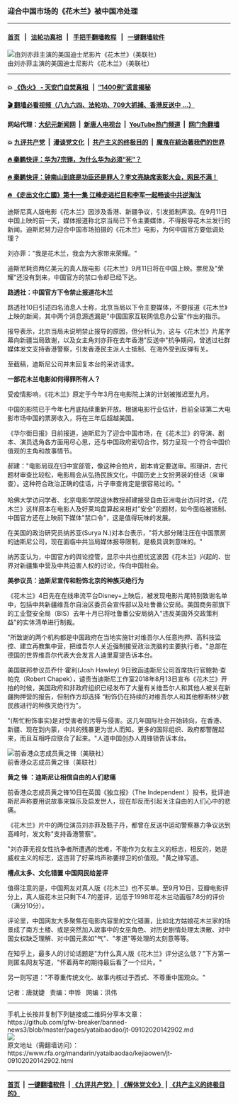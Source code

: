 ### 迎合中国市场的《花木兰》被中国冷处理
------------------------

#### [首页](https://github.com/gfw-breaker/banned-news3/blob/master/README.md) &nbsp;&nbsp;|&nbsp;&nbsp; [法轮功真相](https://github.com/begood0513/basic/blob/master/README.md)  &nbsp;&nbsp;|&nbsp;&nbsp; [手把手翻墙教程](https://github.com/gfw-breaker/guides/wiki)  &nbsp;&nbsp;|&nbsp;&nbsp; [一键翻墙软件](https://github.com/gfw-breaker/nogfw/blob/master/README.md)  



<div id="headerimg">
 <img alt="由刘亦菲主演的美国迪士尼影片《花木兰》（美联社）" src="https://www.rfa.org/mandarin/yataibaodao/kejiaowen/jt-09102020142902.html/jt0910.jpg/image" title="由刘亦菲主演的美国迪士尼影片《花木兰》（美联社）"/>
 <div id="headerimgcontents">
  <div id="headerimgcaption">
   <span>
    由刘亦菲主演的美国迪士尼影片《花木兰》（美联社）
   </span>
   <!-- zoomattribute -->
  </div>
  <!-- headerimgcaption -->
 </div>
 <!-- headerimagecontents -->
</div>

<hr/>


#### 💥 [《伪火》 - 天安门自焚真相 ](http://141.164.51.119:10000/videos/blog/weihuo.html)&nbsp; |&nbsp; [“1400例”谎言揭秘  ](http://141.164.51.119:10000/videos/blog/jiexi1400.html)

#### [ 🎬  翻墙必看视频（八九六四、法轮功、709大抓捕、香港反送中 ...）](https://github.com/gfw-breaker/links/blob/master/banned.md)

#### 网站代理：[大纪元新闻网](http://167.172.10.89:10080/gb/) &nbsp;|&nbsp; [新唐人电视台](http://167.172.10.89:8808/gb/)  &nbsp;|&nbsp; [YouTube热门频道](http://158.247.203.241/youtube.html) &nbsp;|&nbsp; [网门免翻墙](http://158.247.203.241:11000/show.aspx?name=ogHome)

#### 💥 [九评共产党](http://141.164.51.119:10000/videos/res/jiuping/)&nbsp; |&nbsp; [漫谈党文化](http://141.164.51.119:10000/videos/res/mtdwh/)&nbsp; |&nbsp; [共产主义的终极目的](http://141.164.51.119:10000/videos/res/zjmd/)&nbsp; |&nbsp; [魔鬼在統治著我們的世界](http://141.164.51.119:10000/videos/res/TheSpecter/)  

#### [ 🔥  秦鹏快评：华为7宗罪，为什么华为必须“死”？](http://141.164.51.119:10000/videos/news/qp01.html)

#### [ 🔥  秦鹏快评：钟南山到底是功臣还是罪人？李文亮缺席表彰大会，网民不满！](http://141.164.51.119:10000/videos/news/qp02.html)

#### [ 🔥  《走出文化亡國》第十一集 江峰走进栏目和李军一起畅谈中共逆淘汰](http://141.164.51.119:10000/videos/news/../res/zcwhwg/index.html)

<div id="storytext">
 <div>
  <div class="slot_header">
  </div>
 </div>
 <p>
  迪斯尼真人版电影《花木兰》因涉及香港、新疆争议，引发抵制声浪。在9月11日中国上映的前一天，媒体报道称北京当局已下令主要媒体，不得报导花木兰发行的新闻。迪斯尼努力迎合中国市场拍摄的《花木兰》电影，为何中国官方要低调处理？
 </p>
 <p>
 </p>
 <p>
  刘亦菲："我是花木兰，我会为大家带来荣耀。"
 </p>
 <p class="gmail-msonospacing">
  迪斯尼耗资两亿美元的真人版电影《花木兰》9月11日将在中国上映。票房及"荣耀"还没有到来，中国官方的禁口令却已经下达。
 </p>
 <p class="gmail-msonospacing">
 </p>
 <p>
 </p>
 <p>
  <b>
   路透社：中国官方下令禁止报道花木兰
  </b>
 </p>
 <p>
  路透社10日引述四名消息人士称，北京当局以下令主要媒体，不要报道《花木兰》上映的新闻，其中两个消息源透漏是"中国国家互联网信息办公室"作出的指示。
 </p>
 <p>
  报导表示，北京当局未说明禁止报导的原因，但分析认为，这与《花木兰》片尾字幕向新疆当局致谢，以及女主角刘亦菲在去年香港"反送中"抗争期间，曾透过社群媒体发文支持香港警察，引发香港民主派人士抵制、在海外受到反弹有关。
 </p>
 <p>
  至截稿，迪斯尼公司并未回复本台的采访请求。
 </p>
 <p>
  <b>
   一部花木兰电影如何得罪所有人？
  </b>
 </p>
 <p>
  <b>
  </b>
 </p>
 <p class="gmail-msonospacing">
  受疫情影响，《花木兰》原定于今年3月在电影院上演的计划被推迟至九月。
 </p>
 <p class="gmail-msonospacing">
  中国的影院已于今年七月底陆续重新开放。根据电影行业估计，目前全球第二大电影市场中国的票房收入，将在三年后超越美国。
 </p>
 <p class="gmail-msonospacing">
  《华尔街日报》日前报道，迪斯尼为了迎合中国市场，在《花木兰》的导演、剧本、演员选角各方面用尽心思，还与中国政府密切合作，努力呈现一个符合中国价值观的主角和故事情节。
 </p>
 <p class="gmail-msonospacing">
  <i>
  </i>
 </p>
 <p>
  郝建："电影局现在归中宣部管，像这种合拍片，剧本肯定要送审。照理讲，古代题材审查比较松，电影局会从弘扬民族文化，中国历史上女扮男装的佳话（来审查）。这种符合政治正确的佳话，片子审查肯定是很容易过的。"
  <br/>
  <br/>
  哈佛大学访问学者、北京电影学院退休教授郝建接受自由亚洲电台访问时说，《花木兰》这样原本在电影人及好莱坞盘算起来相对"安全"的题材，如今面临被抵制、中国官方还在上映前下媒体"禁口令"，这是值得玩味的发展。
 </p>
 <p>
  <i>
  </i>
 </p>
 <p class="gmail-msonospacing">
  在美国的政治研究员纳苏亚(Surya N.)对本台表示，"将大部分赌注压在中国票房的迪斯尼公司，现在面临中共当局媒体报导限制，是极具讽刺意味的。"
 </p>
 <p>
  纳苏亚认为，中国官方的舆论控管，显示中共也担忧这波因《花木兰》兴起的、世界对新疆集中营及中共迫害人权的讨论，传向中国社会。
 </p>
 <p>
  <i>
  </i>
 </p>
 <p class="gmail-msonospacing">
  <b>
   美参议员：迪斯尼宣传和粉饰北京的种族灭绝行为
  </b>
 </p>
 <p>
  <i>
   <b>
   </b>
  </i>
 </p>
 <p class="gmail-msonospacing">
  《花木兰》4日先在在线串流平台Disney+上映后，被发现电影片尾特别致谢名单中，包括中共新疆维吾尔自治区委员会宣传部以及吐鲁番公安局。美国商务部旗下的工业暨安全局（BIS）去年十月已将吐鲁番公安局纳入"违反美国外交政策利益"的实体清单进行制裁。
 </p>
 <p class="gmail-msonospacing">
  "所致谢的两个机构都是中国政府在当地实施针对维吾尔人任意拘押、高科技监控、建立再教集中营，把维吾尔人关近强制接受政治洗脑的主要执行者。"总部在德国的世界维吾尔代表大会发言人迪里夏提告诉本台。
 </p>
 <p class="gmail-msonospacing">
  美国联邦参议员乔什·霍利(Josh Hawley) 9日致函迪斯尼公司首席执行官鲍勃·查帕克（Robert Chapek），谴责当迪斯尼工作室2018年8月13日宣布《花木兰》开拍的时候，美国政府和非政府组织已经发布了大量有关维吾尔人和其他人被关在新疆拘押营的报告，但制作方却选择 “粉饰仍在持续的对维吾尔人和其他穆斯林少数民族进行的种族灭绝行为”。
 </p>
 <p class="gmail-msonospacing">
  "(帮忙粉饰事实)是对受害者的污辱与侵害。这几年国际社会开始转向，在香港、新疆、现在到内蒙，中共的残暴更为世人而知。更多的国际组织、政府都警醒起来，而且互相呼应联合了起来。"人道中国创办人周锋锁告诉本台。
 </p>
 <p class="gmail-msonospacing">
 </p>
 <p class="gmail-msonospacing">
  <div class="image-inline captioned" style="width:622px;">
   <div style="width:622px;">
    <img alt="前香港众志成员黄之锋（美联社）" src="https://www.rfa.org/mandarin/yataibaodao/kejiaowen/jt-09102020142902.html/jt0910k.jpg" title="前香港众志成员黄之锋（美联社）"/>
   </div>
   <div class="image-caption">
    <span style="width:622px;">
     前香港众志成员黄之锋（美联社）
    </span>
    <span class="copyright">
    </span>
   </div>
  </div>
 </p>
 <p>
  <b>
   黄之
  </b>
  <b>
   锋
  </b>
  <b>
   ：迪斯尼让相信自由的人们悲痛
  </b>
 </p>
 <p class="gmail-msonospacing">
  前香港众志成员黄之锋10日在英国《独立报》（The Independent ）投书，批评迪斯尼声称要用说故事来娱乐及启发世人，现在却反而引起关注自由的人们心中的悲痛。
 </p>
 <p class="gmail-msonospacing">
  《花木兰》片中的两位演员刘亦菲及甄子丹，都曾在反送中运动警察暴力争议达到高峰时，发文称"支持香港警察"。
 </p>
 <p class="gmail-msonospacing">
  "刘亦菲无视女性抗争者所遭遇的苦难，不能作为女权主义的标志，相反的，她是威权主义的标志，这违背了好莱坞声称要捍卫的价值观。"黄之锋写道。
 </p>
 <p class="gmail-msonospacing">
  <b>
   槽点太多、文化错置
  </b>
  <b>
  </b>
  <b>
   中国网民给差评
  </b>
 </p>
 <p class="gmail-msonospacing">
  <b>
  </b>
 </p>
 <p class="gmail-msonospacing">
  值得注意的是，中国网友对真人版《花木兰》也不买单。至9月10日，豆瓣电影评分上，真人版花木兰只剩下4.7的差评，远低于1998年花木兰动画版7.8分的评价（满分10分）。
 </p>
 <p class="gmail-msonospacing">
  评论里，中国网友大多聚焦在电影内容里的文化错置，比如北方姑娘花木兰家的场景成了南方土楼、或是突然加入故事中的女巫角色、对历史剧情处理太涣散、对中国女权缺乏理解、对中国元素如"气"、"孝道"等处理的太刻意等等。
 </p>
 <p class="gmail-msonospacing">
  在知乎上，最多人的讨论话题是"为什么真人版《花木兰》评分这么低？"下方第一则匿名网友写道，"怀着两年的期待最后看了一个烂片。"
 </p>
 <p class="gmail-msonospacing">
  另一则写道："不尊重传统文化、故事内核过于西式、不尊重中国观众。"
 </p>
 <p class="gmail-msonospacing">
 </p>
 <p class="gmail-msonospacing">
  记者：唐就婕   责编：申铧   网编：洪伟
 </p>
</div>

<hr/>
手机上长按并复制下列链接或二维码分享本文章：<br/>
https://github.com/gfw-breaker/banned-news3/blob/master/pages/yataibaodao/jt-09102020142902.md <br/>
<a href='https://github.com/gfw-breaker/banned-news3/blob/master/pages/yataibaodao/jt-09102020142902.md'><img src='https://github.com/gfw-breaker/banned-news3/blob/master/pages/yataibaodao/jt-09102020142902.md.png'/></a> <br/>
原文地址（需翻墙访问）：https://www.rfa.org/mandarin/yataibaodao/kejiaowen/jt-09102020142902.html


------------------------
#### [首页](https://github.com/gfw-breaker/banned-news3/blob/master/README.md) &nbsp;|&nbsp; [一键翻墙软件](https://github.com/gfw-breaker/nogfw/blob/master/README.md) &nbsp;| [《九评共产党》](https://github.com/gfw-breaker/9ping.md/blob/master/README.md#九评之一评共产党是什么) | [《解体党文化》](https://github.com/gfw-breaker/jtdwh.md/blob/master/README.md) | [《共产主义的终极目的》](https://github.com/gfw-breaker/gczydzjmd.md/blob/master/README.md)


<img src='http://gfw-breaker.win/banned-news3/pages/yataibaodao/jt-09102020142902.md' width='0px' height='0px'/>
